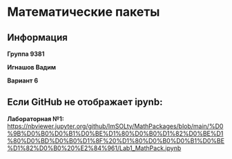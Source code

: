 # Математические пакеты
## Информация
**Группа 9381**

**Игнашов Вадим**

**Вариант 6**
## Если GitHub не отображает ipynb:
**Лабораторная №1:** https://nbviewer.jupyter.org/github/ImSOLty/MathPackages/blob/main/%D0%9B%D0%B0%D0%B1%D0%BE%D1%80%D0%B0%D1%82%D0%BE%D1%80%D0%BD%D0%B0%D1%8F%20%D1%80%D0%B0%D0%B1%D0%BE%D1%82%D0%B0%20%E2%84%961/Lab1_MathPack.ipynb
